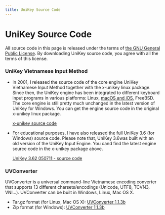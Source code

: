 ```yaml
---
title: UniKey Source Code
---
```

# UniKey Source Code

All source code in this page is released under the terms of [the GNU General Public License](/). By downloading UniKey source code, you agree with all the terms of this license.

### UniKey Vietnamese Input Method

* In 2001, I released the source code of the core engine UniKey Vietnamese Input Method together with the x-unikey linux package. Since then, the UniKey engine has been integrated to different keyboard input programs in various platforms: Linux, [macOS and iOS](/), FreeBSD. The core engine is still pretty much unchanged in the latest version of UniKey for Windows. You can get the engine source code in the original x-unikey linux package.

	[x-unikey source code](/)

* For educational purposes, I have also released the full UniKey 3.6 (for Windows) source code. Please note that, UniKey 3.6was built with an old version of the UniKey Input Engine. You cand find the latest engine source code in the x-unikey package above.

	[UniKey 3.62 050711 - source code](/)

### UVConverter

UVConverter is a universal command-line Vietnamese encoding converter that supports 13 different charsets/encodings (Unicode, UTF8, TCVN3, VNI…). UVConverter can be built in Windows, Linux, Mac OS X.

* Tar.gz format (for Linux, Mac OS X): [UVConverter 1.1.3b](/)
* Zip format (for Windows): [UVConverter 1.1.3b](/)
